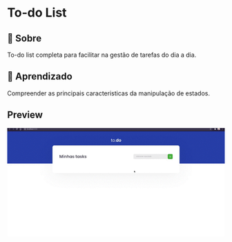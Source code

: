 # To-do List

## 💬  Sobre
To-do list completa para facilitar na gestão de tarefas do dia a dia.

## 🧐 Aprendizado
Compreender as principais caracteristicas da manipulação de estados.

## Preview

<img src="./public/challenge2.gif">
